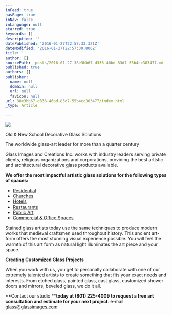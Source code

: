 ```yaml
---
inFeed: true
hasPage: true
inNav: false
inLanguage: null
starred: true
keywords: []
description: ''
datePublished: '2016-01-27T22:57:33.321Z'
dateModified: '2016-01-27T22:57:30.806Z'
title: ''
author: []
sourcePath: _posts/2016-01-27-38e3bb67-d336-46bd-83d7-55b4cc303477.md
published: true
authors: []
publisher:
  name: null
  domain: null
  url: null
  favicon: null
url: 38e3bb67-d336-46bd-83d7-55b4cc303477/index.html
_type: Article

---
```

![](https://the-grid-user-content.s3-us-west-2.amazonaws.com/26783fc1-ea5d-4f97-b5ed-abae9cc495f5.JPG)

Old & New School Decorative Glass Solutions

The worldwide glass-art leader for more than a quarter
century

Glass Images and Creations Inc. works with industry leaders
serving private clients, religious organizations and corporations, providing
the best artistic and architectural decorative glass products available. 

**We offer the most impactful artistic glass solutions for
the following types of spaces:**

* [Residential][0]
* [Churches][1]
* [Hotels][2]
* [Restaurants][3]
* [Public Art][4]
* [Commercial
& Office Spaces][5]

Stained glass artists today use the same techniques to
produce modern works that medieval craftsmen used throughout history. This
ancient art-form offers the most stunning visual experience possible. You will
feel the warmth of this art form as natural light illuminates the art piece and
your space.

**Creating Customized Glass Projects**

When you work with us, you get to personally collaborate
with one of our extremely talented artists to create something that fits your
exact needs and interests. From etched glass, painted glass, cast glass, customized
shower doors and mirrors, beveled glass, we do it all.

**Contact our studio ****today at (801) 225-4009 to
request a free art consultation and estimate for your next project**. e-mail [glass@glassimages.com][6]

[0]: http://www.glassimages.org/project-type/residential.aspx
[1]: http://www.glassimages.org/project-type/churches.aspx
[2]: http://www.glassimages.org/project-type/hotels.aspx
[3]: http://www.glassimages.org/project-type/restaurants.aspx
[4]: http://www.glassimages.org/project-type/public-art.aspx
[5]: http://www.glassimages.org/project-type/commercial-office-spaces.aspx
[6]: glass@glassimages.com